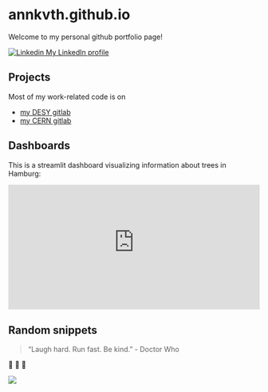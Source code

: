 # annkvth.github.io

Welcome to my personal github portfolio page!

[![Linkedin](https://i.stack.imgur.com/gVE0j.png) My LinkedIn profile](https://www.linkedin.com/in/annika-vauth/)
 


## Projects

Most of my work-related code is on
 - [my DESY gitlab](https://gitlab.desy.de/annika.vauth)
 - [my CERN gitlab](https://gitlab.cern.ch/avauth)
   



## Dashboards

This is a streamlit dashboard visualizing information about trees in Hamburg:

<iframe
  src="https://treedashboardhh.streamlit.app/?embed=true"
  height="250"
  style="width:100%;border:none;"
></iframe>



## Random snippets

> “Laugh hard. Run fast. Be kind.” - Doctor Who
>

🦋 🦋 🦋 

[<img src="https://imgs.xkcd.com/comics/real_programmers.png">](https://xkcd.com/378)

